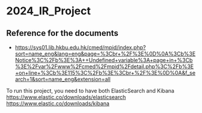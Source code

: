 # 2024_IR_Project

## Reference for the documents
- https://sys01.lib.hkbu.edu.hk/cmed/mpid/index.php?sort=name_eng&lang=eng&page=%3Cbr+%2F%3E%0D%0A%3Cb%3ENotice%3C%2Fb%3E%3A++Undefined+variable%3A+page+in+%3Cb%3E%2Fvar%2Fwww%2Fcmed%2Fmpid%2Fdetail.php%3C%2Fb%3E+on+line+%3Cb%3E115%3C%2Fb%3E%3Cbr+%2F%3E%0D%0A&f_search=1&sort=name_eng&extension=all

To run this project, you need to have both ElasticSearch and Kibana
https://www.elastic.co/downloads/elasticsearch
https://www.elastic.co/downloads/kibana
